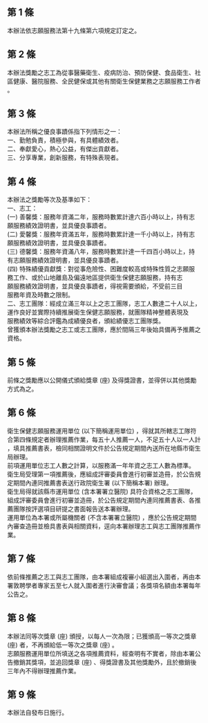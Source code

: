 第 1 條
-------
本辦法依志願服務法第十九條第六項規定訂定之。

第 2 條
-------
本辦法獎勵之志工為從事醫藥衛生、疫病防治、預防保健、食品衛生、社  
區健康、醫院服務、全民健保或其他有關衛生保健業務之志願服務工作者  
。

第 3 條
-------
本辦法所稱之優良事蹟係指下列情形之一：  
一、勤勉負責，積極參與，有具體績效者。  
二、奉獻愛心，熱心公益，有傑出貢獻者。  
三、分享專業，創新服務，有特殊表現者。

第 4 條
-------
本辦法之獎勵等次及基準如下：  
一、志工：  
 (一) 善馨獎：服務年資滿二年，服務時數累計達六百小時以上，持有志  
      願服務績效證明書，並具優良事蹟者。  
 (二) 愛馨獎：服務年資滿五年，服務時數累計達一千小時以上，持有志  
      願服務績效證明書，並具優良事蹟者。  
 (三) 德馨獎：服務年資滿八年，服務時數累計達一千四百小時以上，持  
      有志願服務績效證明書，並具優良事蹟者。  
 (四) 特殊績優貢獻獎：對從事危險性、困難度較高或特殊性質之志願服  
      務工作、或於山地離島及偏遠地區提供衛生保健志願服務，持有志  
      願服務績效證明書，並具優良事蹟者，得視需要頒給，不受前三目  
      服務年資及時數之限制。  
二、志工團隊：經成立滿三年以上之志工團隊，志工人數達二十人以上，  
    運作良好並實際持續推展衛生保健志願服務，就團隊精神整體表現及  
    服務績效等綜合評鑑為成績優良者，頒給績優志工團隊獎。  
曾獲頒本辦法獎勵之志工或志工團隊，應於間隔三年後始具備再予推薦之  
資格。

第 5 條
-------
前條之獎勵應以公開儀式頒給獎章 (座) 及得獎證書，並得併以其他獎勵  
方式為之。

第 6 條
-------
衛生保健志願服務運用單位 (以下簡稱運用單位) ，得就其所轄志工隊符  
合第四條規定者辦理推薦作業，每五十人推薦一人，不足五十人以一人計  
，填具推薦書表，檢同相關證明文件於公告規定期間內送所在地縣市衛生  
局辦理。  
前項運用單位志工人數之計算，以服務滿一年年資之志工人數為標準。  
衛生局受理第一項推薦後，應組成評審委員會進行初審並造冊，於公告規  
定期間內連同推薦書表送行政院衛生署 (以下簡稱本署) 辦理。  
衛生局得就該縣市運用單位 (含本署署立醫院) 具符合資格之志工團隊，  
組成評審委員會進行初審並造冊，於公告規定期間內連同推薦書表、各推  
薦團隊按評選項目研提之書面報告送本署辦理。  
運用單位為本署或所屬機關者 (不含本署署立醫院) ，應於公告規定期間  
內審查造冊並檢具書表與相關資料，逕向本署辦理志工與志工團隊推薦作  
業。

第 7 條
-------
依前條推薦之志工與志工團隊，由本署組成複審小組選出入圍者，再由本  
署敦聘學者專家五至七人就入圍者進行決審會議；各獎項名額由本署每年  
公告之。

第 8 條
-------
本辦法同等次獎章 (座) 頒授，以每人一次為限；已獲頒高一等次之獎章  
 (座) 者，不再頒給低一等次之獎章 (座) 。  
志願服務運用單位所填送之各項推薦資料，經查明有不實者，除由本署公  
告撤銷其獎項，並追回獎章 (座) 、得獎證書及其他獎勵外，且於撤銷後  
三年內不得辦理推薦作業。

第 9 條
-------
本辦法自發布日施行。

